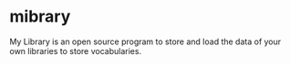 # mibrary
My Library is an open source program to store and load the data of your own libraries to store vocabularies.
